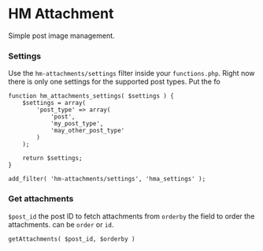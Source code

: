 # HM Attachment

Simple post image management.


### Settings

Use the `hm-attachments/settings` filter inside your `functions.php`. Right now there is only one settings for the supported post types. Put the fo

`````
function hm_attachments_settings( $settings ) {
    $settings = array(
        'post_type' => array(
            'post',
            'my_post_type',
            'may_other_post_type'
        )
    );

    return $settings;
}

add_filter( 'hm-attachments/settings', 'hma_settings' );
`````

### Get attachments 

`$post_id` the post ID to fetch attachments from
`orderby` the field to order the attachments. can be `order` or `id`.

`````
getAttachments( $post_id, $orderby )
`````
